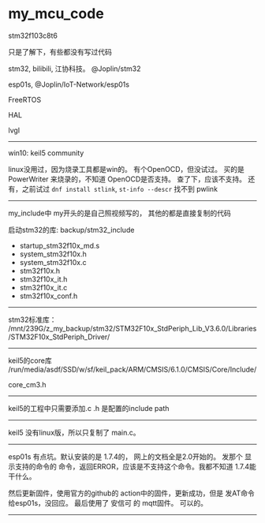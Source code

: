 # my_mcu_code

stm32f103c8t6

只是了解下，有些都没有写过代码

stm32, bilibili, 江协科技。  @Joplin/stm32

esp01s, @Joplin/IoT-Network/esp01s

FreeRTOS

HAL

lvgl

---

win10: keil5 community

linux没用过，因为烧录工具都是win的。 有个OpenOCD，但没试过。 买的是 PowerWriter 来烧录的，不知道 OpenOCD是否支持。 查了下，应该不支持。
还有，之前试过 `dnf install stlink`, `st-info --descr` 找不到 pwlink



---

my_include中 my开头的是自己照视频写的， 其他的都是直接复制的代码

启动stm32的库:  backup/stm32_include
- startup_stm32f10x_md.s
- system_stm32f10x.h
- system_stm32f10x.c
- stm32f10x.h
- stm32f10x_it.h
- stm32f10x_it.c
- stm32f10x_conf.h

---

stm32标准库：
/mnt/239G/z_my_backup/stm32/STM32F10x_StdPeriph_Lib_V3.6.0/Libraries/STM32F10x_StdPeriph_Driver/

---

keil5的core库
/run/media/asdf/SSD/w/sf/keil_pack/ARM/CMSIS/6.1.0/CMSIS/Core/Include/

core_cm3.h

---

keil5的工程中只需要添加.c
.h 是配置的include path

---

keil5 没有linux版，所以只复制了 main.c。

---

esp01s 有点坑。默认安装的是 1.7.4的， 网上的文档全是2.0开始的。 发那个 显示支持的命令的 命令，返回ERROR，应该是不支持这个命令。我都不知道 1.7.4能干什么。

然后更新固件，使用官方的github的 action中的固件，更新成功，但是 发AT命令给esp01s，没回应。
最后使用了 安信可 的 mqtt固件。 可以的。

---


